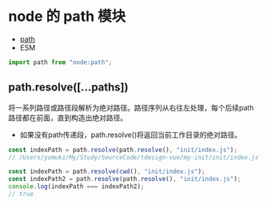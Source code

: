 <!--
 * @Desc: 
 * @Author: 曾茹菁
 * @Date: 2022-08-29 13:33:39
 * @LastEditors: 曾茹菁
 * @LastEditTime: 2022-08-29 13:45:15
-->
# node 的 path 模块
- [path](https://nodejs.org/dist/latest-v18.x/docs/api/path.html) 
- ESM 
```js
import path from "node:path";
```
## path.resolve([...paths])
将一系列路径或路径段解析为绝对路径。路径序列从右往左处理，每个后续path路径都在前面，直到构造出绝对路径。
- 如果没有path传递段，path.resolve()将返回当前工作目录的绝对路径。
```js
const indexPath = path.resolve(path.resolve(), "init/index.js");
// /Users/yomuki/My/Study/SourceCode/tdesign-vue/my-init/init/index.js
```
```js
const indexPath = path.resolve(cwd(), "init/index.js");
const indexPath2 = path.resolve(path.resolve(), "init/index.js");
console.log(indexPath === indexPath2);
// true
```

